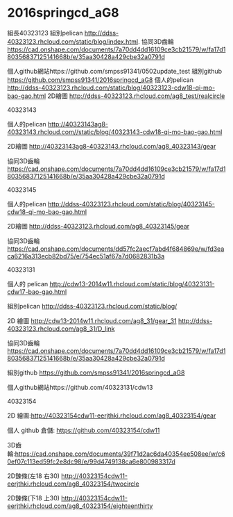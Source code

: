 # 2016springcd_aG8

組長40323123 
組別pelican http://ddss-40323123.rhcloud.com/static/blog/index.html.
協同3D齒輪 https://cad.onshape.com/documents/7a70dd4dd16109ce3cb21579/w/fa17d180356837125141668b/e/35aa30428a429cbe32a0791d

個人github網站https://github.com/smpss91341/0502update_test
組別github https://github.com/smpss91341/2016springcd_aG8
個人的pelican http://ddss-40323123.rhcloud.com/static/blog/40323123-cdw18-qi-mo-bao-gao.html
2D繪圖 http://ddss-40323123.rhcloud.com/ag8_test/realcircle


40323143 

個人的pelican http://40323143ag8-40323143.rhcloud.com//static/blog/40323143-cdw18-qi-mo-bao-gao.html

2D繪圖 http://40323143ag8-40323143.rhcloud.com/ag8_40323143/gear

協同3D齒輪 https://cad.onshape.com/documents/7a70dd4dd16109ce3cb21579/w/fa17d180356837125141668b/e/35aa30428a429cbe32a0791d

40323145


個人的pelican http://ddss-40323123.rhcloud.com/static/blog/40323145-cdw18-qi-mo-bao-gao.html

2D繪圖 http://ddss-40323123.rhcloud.com/ag8_40323145/gear

協同3D齒輪 https://cad.onshape.com/documents/dd57fc2aecf7abd4f684869e/w/fd3eaca6216a313ecb82bd75/e/754ec51af67a7d0682831b3a


40323131

個人的 pelican  http://cdw13-2014w11.rhcloud.com/static/blog/40323131-cdw17-bao-gao.html

組別pelican http://ddss-40323123.rhcloud.com/static/blog/

2D 繪圖 http://cdw13-2014w11.rhcloud.com/ag8_31/gear_31
        http://ddss-40323123.rhcloud.com/ag8_31/D_link

協同3D齒輪 https://cad.onshape.com/documents/7a70dd4dd16109ce3cb21579/w/fa17d180356837125141668b/e/35aa30428a429cbe32a0791d

組別github https://github.com/smpss91341/2016springcd_aG8

個人github網站https://github.com/40323131/cdw13

40323154

2D 繪圖:http://40323154cdw11-eerjthki.rhcloud.com/ag8_40323154/gear

個人 github 倉儲: https://github.com/40323154/cdw11

3D齒輪:https://cad.onshape.com/documents/39f71d2ac6da40354ee508ee/w/c60ef07c113ed59fc2e8dc98/e/99d4749138ca6e800983317d

2D鍊條(左18 右30) http://40323154cdw11-eerjthki.rhcloud.com/ag8_40323154/twocircle

2D鍊條(下18 上30) http://40323154cdw11-eerjthki.rhcloud.com/ag8_40323154/eighteenthirty
